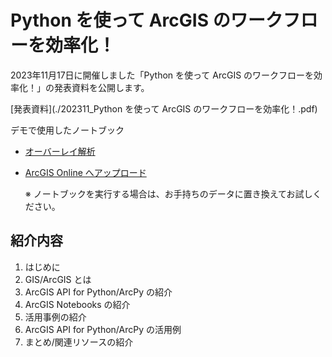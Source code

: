 # Python を使って ArcGIS のワークフローを効率化！

2023年11月17日に開催しました「Python を使って ArcGIS のワークフローを効率化！」の発表資料を公開します。

[発表資料](./202311_Python を使って ArcGIS のワークフローを効率化！.pdf)

デモで使用したノートブック
* [オーバーレイ解析]()
* [ArcGIS Online へアップロード]()

    ※ ノートブックを実行する場合は、お手持ちのデータに置き換えてお試しください。

## 紹介内容
1. はじめに​
2. GIS/ArcGIS とは​
3. ArcGIS API for Python/ArcPy の紹介
4. ArcGIS Notebooks の紹介
5. 活用事例の紹介
6. ArcGIS API for Python/ArcPy の活用例​
7. まとめ/関連リソースの紹介​​

